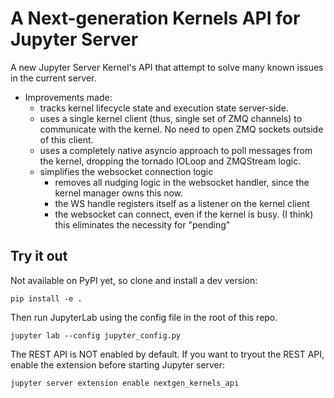 # A Next-generation Kernels API for Jupyter Server

A new Jupyter Server Kernel's API that attempt to solve many known issues in the current server.

- Improvements made:
    - tracks kernel lifecycle state and execution state server-side.
    - uses a single kernel client (thus, single set of ZMQ channels) to communicate with the kernel. No need to open ZMQ sockets outside of this client.
    - uses a completely native asyncio approach to poll messages from the kernel, dropping the tornado IOLoop and ZMQStream logic.
    - simplifies the websocket connection logic
        - removes all nudging logic in the websocket handler, since the kernel manager owns this now.
        - the WS handle registers itself as a listener on the kernel client
        - the websocket can connect, even if the kernel is busy. (I think) this eliminates the necessity for "pending" 

## Try it out

Not available on PyPI yet, so clone and install a dev version:
```console
pip install -e .
```
Then run JupyterLab using the config file in the root of this repo.
```
jupyter lab --config jupyter_config.py
```

The REST API is NOT enabled by default. If you want to tryout the REST API, enable the extension before starting Jupyter server:
```
jupyter server extension enable nextgen_kernels_api
```